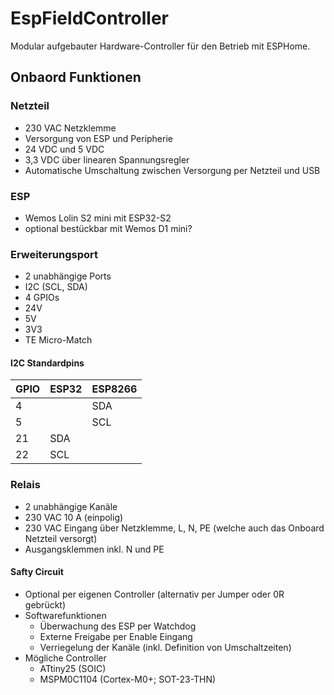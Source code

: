 # EspFieldController
Modular aufgebauter Hardware-Controller für den Betrieb mit ESPHome.




## Onbaord Funktionen
### Netzteil
* 230 VAC Netzklemme
* Versorgung von ESP und Peripherie
* 24 VDC und 5 VDC
* 3,3 VDC über linearen Spannungsregler
* Automatische Umschaltung zwischen Versorgung per Netzteil und USB

### ESP
* Wemos Lolin S2 mini mit ESP32-S2
* optional bestückbar mit Wemos D1 mini?


### Erweiterungsport
* 2 unabhängige Ports
* I2C (SCL, SDA)
* 4 GPIOs
* 24V
* 5V
* 3V3
* TE Micro-Match

#### I2C Standardpins
| GPIO | ESP32 | ESP8266 |
|------|-------|---------|
| 4    |       | SDA     |
| 5    |       | SCL     |
| 21   | SDA   |         |
| 22   | SCL   |         |


### Relais
* 2 unabhängige Kanäle
* 230 VAC 10 A (einpolig)
* 230 VAC Eingang über Netzklemme, L, N, PE (welche auch das Onboard Netzteil versorgt)
* Ausgangsklemmen inkl. N und PE
#### Safty Circuit
* Optional per eigenen Controller (alternativ per Jumper oder 0R gebrückt)
* Softwarefunktionen
  * Überwachung des ESP per Watchdog
  * Externe Freigabe per Enable Eingang
  * Verriegelung der Kanäle (inkl. Definition von Umschaltzeiten)
* Mögliche Controller
  * ATtiny25 (SOIC)
  * MSPM0C1104 (Cortex-M0+; SOT-23-THN)

